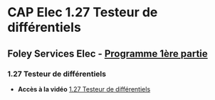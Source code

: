 # CAP Elec 1.27 Testeur de différentiels
## Foley Services Elec - [Programme 1ère partie](../1ere_partie/README.md)

### 1.27 Testeur de différentiels

- **Accès à la vidéo** [1.27 Testeur de différentiels](https://youtu.be/9i7WhVqjMvo)

#### 